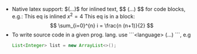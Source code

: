 - Native latex support: \$(...)\$ for inlined text, \$\$ (...) \$\$ for code blocks, e.g.:
  This eq is inlined $x^{2} = 4$
  This eq is in a block: $$ \sum_{i=0}^{n} i = \frac{n (n+1)}{2} $$
- To write source code in a given prog. lang. use \`\`\`\<language\> (...) \`\`\`, e.g
  ```java
  List<Integer> list = new ArrayList<>();
	```
	